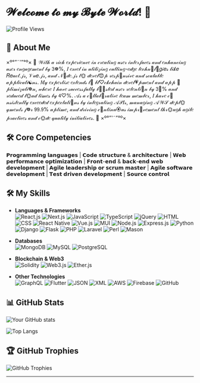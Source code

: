 # 𝓦𝓮𝓵𝓬𝓸𝓶𝓮 𝓽𝓸 𝓶𝔂 𝓑𝔂𝓽𝓮 𝓦𝓸𝓻𝓵𝓭! 👋

![Profile Views](https://komarev.com/ghpvc/?username=ByteWorldArchitect&color=blue)

## 🚀 About Me

×º°”˜'”°º×   🎀  𝒲𝒾𝓉𝒽 𝒶 𝓇𝒾𝒸𝒽 𝑒𝓍𝓅𝑒𝓇𝒾𝑒𝓃𝒸𝑒 𝒾𝓃 𝒸𝓇𝑒𝒶𝓉𝒾𝓃𝑔 𝓊𝓈𝑒𝓇 𝒾𝓃𝓉𝑒𝓇𝒻𝒶𝒸𝑒𝓈 𝒶𝓃𝒹 𝑒𝓃𝒽𝒶𝓃𝒸𝒾𝓃𝑔 𝓊𝓈𝑒𝓇 𝑒𝓃𝑔𝒶𝑔𝑒𝓂𝑒𝓃𝓉 𝒷𝓎 𝟥❁%, 𝐼 𝑒𝓍𝒸𝑒𝓁 𝒾𝓃 𝓊𝓉𝒾𝓁𝒾𝓏𝒾𝓃𝑔 𝒸𝓊𝓉𝓉𝒾𝓃𝑔-𝑒𝒹𝑔𝑒 𝓉𝑒𝒸𝒽𝓃💙𝓁🌸𝑔𝒾𝑒𝓈 𝓁𝒾𝓀𝑒 𝑅𝑒𝒶𝒸𝓉.𝒿𝓈, 𝒱𝓊𝑒.𝒿𝓈, 𝒶𝓃𝒹 𝒩🍑𝒹𝑒.𝒿𝓈 𝓉🌞 𝒹𝑒𝓋𝑒𝓁😍𝓅 𝓇𝑒𝓈𝓅💍𝓃𝓈𝒾𝓋𝑒 𝒶𝓃𝒹 𝓈𝒸𝒶𝓁𝒶𝒷𝓁𝑒 𝒶𝓅𝓅𝓁𝒾𝒸𝒶𝓉𝒾☯𝓃𝓈. 𝑀𝓎 𝑒𝓍𝓅𝑒𝓇𝓉𝒾𝓈𝑒 𝑒𝓍𝓉𝑒𝓃𝒹𝓈 𝓉💮 𝒷𝓁♡𝒸𝓀𝒸𝒽𝒶𝒾𝓃 𝒹𝑒𝓋𝑒𝓁💗𝓅𝓂𝑒𝓃𝓉 𝒶𝓃𝒹 𝒶𝓅𝓅 💙𝓅𝓉𝒾𝓂𝒾𝓏𝒶𝓉𝒾❁𝓃, 𝓌𝒽𝑒𝓇𝑒 𝐼 𝒽𝒶𝓋𝑒 𝓈𝓊𝒸𝒸𝑒𝓈𝓈𝒻𝓊𝓁𝓁𝓎 𝒷🍩💙𝓈𝓉𝑒𝒹 𝓊𝓈𝑒𝓇 𝓇𝑒𝓉𝑒𝓃𝓉𝒾🍬𝓃 𝒷𝓎 𝟥💙% 𝒶𝓃𝒹 𝓇𝑒𝒹𝓊𝒸𝑒𝒹 𝓁🌞𝒶𝒹 𝓉𝒾𝓂𝑒𝓈 𝒷𝓎 𝟦♡%. 𝒜𝓈 𝒶 𝒸🍑𝓁𝓁𝒶𝒷💮𝓇𝒶𝓉𝒾𝓋𝑒 𝓉𝑒𝒶𝓂 𝓂𝑒𝓂𝒷𝑒𝓇, 𝐼 𝒽𝒶𝓋𝑒 𝒸🌺𝓃𝓈𝒾𝓈𝓉𝑒𝓃𝓉𝓁𝓎 𝑒𝓍𝒸𝑒𝑒𝒹𝑒𝒹 𝑒𝓍𝓅𝑒𝒸𝓉𝒶𝓉𝒾🍑𝓃𝓈 𝒷𝓎 𝒾𝓃𝓉𝑒𝑔𝓇𝒶𝓉𝒾𝓃𝑔 𝒜𝒫𝐼𝓈, 𝓂𝒶𝓃𝒶𝑔𝒾𝓃𝑔 𝒜𝒲𝒮 𝒹𝑒𝓅𝓁🌞𝓎𝓂𝑒𝓃𝓉𝓈 𝒻❁𝓇 𝟫𝟫.𝟫% 𝓊𝓅𝓉𝒾𝓂𝑒, 𝒶𝓃𝒹 𝒹𝓇𝒾𝓋𝒾𝓃𝑔 𝒸🍬𝓃𝓉𝒾𝓃𝓊🏵𝓊𝓈 𝒾𝓂𝓅𝓇💍𝓋𝑒𝓂𝑒𝓃𝓉 𝓉𝒽𝓇🌞𝓊𝑔𝒽 𝒶𝑔𝒾𝓁𝑒 𝓅𝓇𝒶𝒸𝓉𝒾𝒸𝑒𝓈 𝒶𝓃𝒹 𝒸🌞𝒹𝑒 𝓆𝓊𝒶𝓁𝒾𝓉𝓎 𝒾𝓃𝒾𝓉𝒾𝒶𝓉𝒾𝓋𝑒𝓈.  🎀   ×º°”'˜”°º×

## 🛠️ Core Competencies
𝗣𝗿𝗼𝗴𝗿𝗮𝗺𝗺𝗶𝗻𝗴 𝗹𝗮𝗻𝗴𝘂𝗮𝗴𝗲𝘀 | 𝗖𝗼𝗱𝗲 𝘀𝘁𝗿𝘂𝗰𝘁𝘂𝗿𝗲 & 𝗮𝗿𝗰𝗵𝗶𝘁𝗲𝗰𝘁𝘂𝗿𝗲 | 𝗪𝗲𝗯 𝗽𝗲𝗿𝗳𝗼𝗿𝗺𝗮𝗻𝗰𝗲 𝗼𝗽𝘁𝗶𝗺𝗶𝘇𝗮𝘁𝗶𝗼𝗻 | 𝗙𝗿𝗼𝗻𝘁-𝗲𝗻𝗱 & 𝗯𝗮𝗰𝗸-𝗲𝗻𝗱 𝘄𝗲𝗯 𝗱𝗲𝘃𝗲𝗹𝗼𝗽𝗺𝗲𝗻𝘁 | 𝗔𝗴𝗶𝗹𝗲 𝗹𝗲𝗮𝗱𝗲𝗿𝘀𝗵𝗶𝗽 𝗼𝗿 𝘀𝗰𝗿𝘂𝗺 𝗺𝗮𝘀𝘁𝗲𝗿 | 𝗔𝗴𝗶𝗹𝗲 𝘀𝗼𝗳𝘁𝘄𝗮𝗿𝗲 𝗱𝗲𝘃𝗲𝗹𝗼𝗽𝗺𝗲𝗻𝘁 | 𝗧𝗲𝘀𝘁 𝗱𝗿𝗶𝘃𝗲𝗻 𝗱𝗲𝘃𝗲𝗹𝗼𝗽𝗺𝗲𝗻𝘁 | 𝗦𝗼𝘂𝗿𝗰𝗲 𝗰𝗼𝗻𝘁𝗿𝗼𝗹

## 🛠️ My Skills

- **Languages & Frameworks**  
    ![React.js](https://img.shields.io/badge/React.js-61DAFB?style=for-the-badge&logo=react&logoColor=white)
    ![Next.js](https://img.shields.io/badge/Next.js-000000?style=for-the-badge&logo=next.js&logoColor=white)
    ![JavaScript](https://img.shields.io/badge/JavaScript-F7DF1E?style=for-the-badge&logo=javascript&logoColor=black)
    ![TypeScript](https://img.shields.io/badge/TypeScript-3178C6?style=for-the-badge&logo=typescript&logoColor=white)
    ![jQuery](https://img.shields.io/badge/jQuery-0769AD?style=for-the-badge&logo=jquery&logoColor=white)
    ![HTML](https://img.shields.io/badge/HTML-E34F26?style=for-the-badge&logo=html5&logoColor=white)
    ![CSS](https://img.shields.io/badge/CSS-1572B6?style=for-the-badge&logo=css3&logoColor=white)
    ![React Native](https://img.shields.io/badge/React_Native-61DAFB?style=for-the-badge&logo=react&logoColor=white)
    ![Vue.js](https://img.shields.io/badge/Vue.js-4FC08D?style=for-the-badge&logo=vue.js&logoColor=white)
    ![MUI](https://img.shields.io/badge/MUI-007FFF?style=for-the-badge&logo=mui&logoColor=white)
    ![Node.js](https://img.shields.io/badge/Node.js-339933?style=for-the-badge&logo=node.js&logoColor=white)
    ![Express.js](https://img.shields.io/badge/Express.js-000000?style=for-the-badge&logo=express&logoColor=white)
    ![Python](https://img.shields.io/badge/Python-3776AB?style=for-the-badge&logo=python&logoColor=white)
    ![Django](https://img.shields.io/badge/Django-092E20?style=for-the-badge&logo=django&logoColor=white)
    ![Flask](https://img.shields.io/badge/Flask-000000?style=for-the-badge&logo=flask&logoColor=white)
    ![PHP](https://img.shields.io/badge/PHP-777BB4?style=for-the-badge&logo=php&logoColor=white)
    ![Laravel](https://img.shields.io/badge/Laravel-FF2D20?style=for-the-badge&logo=laravel&logoColor=white)
    ![Perl](https://img.shields.io/badge/Perl-39457E?style=for-the-badge&logo=perl&logoColor=white)
    ![Mason](https://img.shields.io/badge/Mason-39457E?style=for-the-badge&logo=perl&logoColor=white)
    
- **Databases**  
    ![MongoDB](https://img.shields.io/badge/MongoDB-47A248?style=for-the-badge&logo=mongodb&logoColor=white)
    ![MySQL](https://img.shields.io/badge/MySQL-4479A1?style=for-the-badge&logo=mysql&logoColor=white)
    ![PostgreSQL](https://img.shields.io/badge/PostgreSQL-336791?style=for-the-badge&logo=postgresql&logoColor=white)

- **Blockchain & Web3**  
    ![Solidity](https://img.shields.io/badge/Solidity-363636?style=for-the-badge&logo=solidity&logoColor=white)
    ![Web3.js](https://img.shields.io/badge/Web3.js-F16822?style=for-the-badge&logo=web3.js&logoColor=white)
    ![Ether.js](https://img.shields.io/badge/Ether.js-3C3C3D?style=for-the-badge&logo=ethereum&logoColor=white)

- **Other Technologies**  
    ![GraphQL](https://img.shields.io/badge/GraphQL-E10098?style=for-the-badge&logo=graphql&logoColor=white)
    ![Flutter](https://img.shields.io/badge/Flutter-02569B?style=for-the-badge&logo=flutter&logoColor=white)
    ![JSON](https://img.shields.io/badge/JSON-000000?style=for-the-badge&logo=json&logoColor=white)
    ![XML](https://img.shields.io/badge/XML-8A2BE2?style=for-the-badge&logo=xml&logoColor=white)
    ![AWS](https://img.shields.io/badge/AWS-232F3E?style=for-the-badge&logo=amazon-aws&logoColor=white)
    ![Firebase](https://img.shields.io/badge/Firebase-FFCA28?style=for-the-badge&logo=firebase&logoColor=black)
    ![GitHub](https://img.shields.io/badge/GitHub-181717?style=for-the-badge&logo=github&logoColor=white)

## 📊 GitHub Stats

![Your GitHub stats](https://github-readme-stats.vercel.app/api?username=ByteWorldArchitect&show_icons=true&theme=radical)

![Top Langs](https://github-readme-stats.vercel.app/api/top-langs/?username=ByteWorldArchitect&layout=compact&theme=radical)

## 🏆 GitHub Trophies

![GitHub Trophies](https://github-profile-trophy.vercel.app/?username=ByteWorldArchitect&theme=onedark)

---
